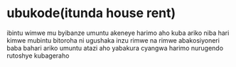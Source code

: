 # ubukode(itunda house rent)
ibintu wimwe mu byibanze umuntu akeneye harimo aho kuba
ariko niba hari kimwe mubintu bitoroha ni ugushaka inzu 
rimwe na rimwe abakosiyoneri baba bahari ariko umuntu atazi aho 
yabakura cyangwa harimo nurugendo rutoshye kubageraho
